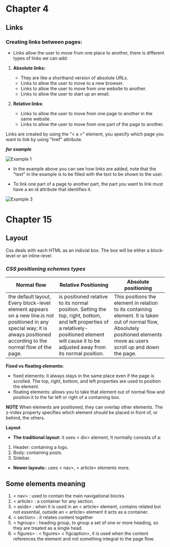 # **Chapter 4**

## **Links** 

### **Creating links between pages:**
- Links allow the user to move from one place to another, there is different types of links we can add: 
1. **Absolute links:**
    - They are like a shorthand version of absolute URLs. 
    - Links to allow the user to move to a new browser.
    - Links to allow the user to move from one website to another.
    - Links to allow the user to start up an email.

2. **Relative links:** 
    - Links to allow the user to move from one page to another in the same website.
    - Links to allow the user to move from one part of the page to another.

Links are created by using the "< a >" element, you specify which page you want to link by using "href" attribute.

***for example*** 


![Example 1](https://encrypted-tbn0.gstatic.com/images?q=tbn:ANd9GcRx5mibponwJR59Rar_F-qKQVhuq9PfCEGLhw&usqp=CAU) 

- In the example above you can see how links are added, note that the "text" in the example is to be filled with the text to be shown to the user. 

- To link one part of a page to another part, the part you want to link must have a an id attribute that identifies it. 

![Example 3](https://encrypted-tbn0.gstatic.com/images?q=tbn:ANd9GcQBiwq9kRbfLBrOjXWFf79TyP-B1jZTRh8GgQ&usqp=CAU)


# **Chapter 15**

## **Layout**
Css deals with each HTML as an indivial box. The box will be either a block-level or an inline-level. 

### ***CSS positioning schemes types***

Normal flow | Relative Positioning |Absolute positioning
------------|----------------------|--------------------
the default layout, Every block-level element appears on a new line.is not positioned in any special way; it is always positioned according to the normal flow of the page. | is positioned relative to its normal position. Setting the top, right, bottom, and left properties of a relatively-positioned element will cause it to be adjusted away from its normal position. | This positions the element in relation to its containing element. It is taken out of normal flow, Absolutely positioned elements move as users scroll up and down the page.


**Fixed vs floating elements:** 
* fixed elements: it always stays in the same place even if the page is scrolled. The top, right, bottom, and left properties are used to position the element. 
* floating elements: allows you to take that element out of normal flow and position it to the far left or right of a containing box. 

**NOTE**
When elements are positioned, they can overlap other elements. The z-index property specifies which element should be placed in front of, or behind, the others. 

 **Layout**

-	**The traditional layout:** it uses < div> element, It normally consists of a: 
1.	Header: containing a logo.
2.	Body: containing posts.
3.	Sidebar.

-	**Newer layouts:**: uses < nav>, < article> elements more. 

## **Some elements meaning**

1.	< nav> : used to contain the main navigational blocks.
2.	< article> : a container for any section. 
3.	< aside> : when it is used in an < article> element, contains related but not essential, outside  an < article> element it acts as a container. 
4.	< section> : it relates content together 
5.	< hgroup> : heading group, to group a set of one or more heading, so they are treated as a single head. 
6.	< figures> : < figures> < figcaption>, it is used when the content references the element and not something integral to the page flow. 

